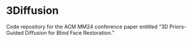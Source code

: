 # 3Diffusion
Code repository for the ACM MM24 conference paper entitled “3D Priors-Guided Diffusion for Blind Face Restoration.”
